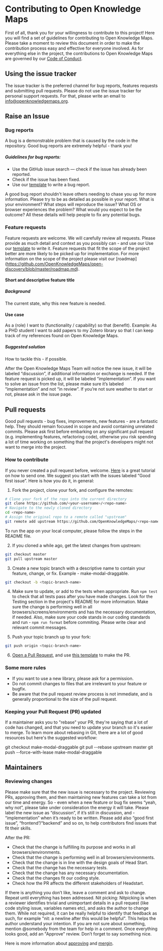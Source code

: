 
# Contributing to Open Knowledge Maps
First of all, thank you for your willingness to contribute to this project!
Here you will find a set of guidelines for contributing to Open Knowledge Maps.
Please take a moment to review this document in order to make the contribution process easy and effective for everyone involved.
As for everything else in the project, the contributions to Open Knowledge Maps are governed by our [Code of Conduct](https://openknowledgemaps.org/community-guidelines).

## Using the issue tracker
The issue tracker is the preferred channel for bug reports, features requests and submitting pull requests. Please do not use the issue tracker for personal support requests. For that, please write an email to info@openknowledgemaps.org.

## Raise an Issue

### Bug reports
A bug is a demonstrable problem that is caused by the code in the repository. Good bug reports are extremely helpful - thank you!

##### Guidelines for bug reports:
- Use the GitHub issue search — check if the issue has already been reported.
- Check if the issue has been fixed.
- Use our [template](https://github.com/OpenKnowledgeMaps/headstart-vue-example/blob/master/.github/ISSUE_TEMPLATE/feature_request.md) to write a bug report.

A good bug report shouldn't leave others needing to chase you up for more information. Please try to be as detailed as possible in your report. What is your environment? What steps will reproduce the issue? What OS or browser experiences the problem? What would you expect to be the outcome? All these details will help people to fix any potential bugs.

### Feature requests
Feature requests are welcome. We will carefully review all requests. Please provide as much detail and context as you possibly can - and use our Use our [template](https://github.com/OpenKnowledgeMaps/headstart-vue-example/blob/master/.github/ISSUE_TEMPLATE/feature_request.md) to write it. Feature requests that fit the scope of the project better are more likely to be picked up for implementation. For more information on the scope of the project please visit our [roadmap] (https://github.com/OpenKnowledgeMaps/open-discovery/blob/master/roadmap.md).


#### Short and descriptive feature title

##### Background
The current state, why this new feature is needed.

#### Use case
As a (role) I want to (functionality / capability) so that (benefit).
Example: As a PHD student I want to add papers to my Zotero library so that I can keep track of my references found on Open Knowledge Maps.

##### Suggested solution
How to tackle this - if possible.

After the Open Knowledge Maps Team will notice the new issue, it will be labeled “discussion”, if additional information or exchange is needed. If the feature request is picked up, it will be labeled “implementation”.
If you want to solve an issue from the list, please make sure it’s labeled “implementation” and not “in review”. If you’re not sure weather to start or not, please ask in the issue page.


## Pull requests
Good pull requests - bug fixes, improvements, new features - are a fantastic help. They should remain focused in scope and avoid containing unrelated commits.
Please ask first before embarking on any significant pull request (e.g. implementing features, refactoring code), otherwise you risk spending a lot of time working on something that the project's developers might not want to merge into the project.


### How to contribute
If you never created a pull request before, welcome. [Here](https://egghead.io/courses/how-to-contribute-to-an-open-source-project-on-github
) is a great tutorial on how to send one.
We suggest you start with the issues labeled “Good first issue”.
Here is how you do it, in general:

1. Fork the project, clone your fork, and configure the remotes:

```bash
# Clone your fork of the repo into the current directory
git clone https://github.com/<your-username>/<repo-name>
# Navigate to the newly cloned directory
cd <repo-name>
# Assign the original repo to a remote called "upstream"
git remote add upstream https://github.com/OpenKnowledgeMaps/<repo-name>
```
To run the app on your local computer, please follow the steps in the README file.

2. If you cloned a while ago, get the latest changes from upstream:
```bash
git checkout master
git pull upstream master
```

3. Create a new topic branch with a descriptive name to contain your feature, change, or fix. Example - make-modal-draggable.
```bash
git checkout -b <topic-branch-name>
```

4. Make sure to update, or add to the tests when appropriate. Run `npm test` to check that all tests pass after you have made changes. Look for the Testing section in the project's README for more information.
Make sure the change is performing well in all browsers/screens/environments and has the necessary documentation, if needed. Also, make sure your code stands in our coding standards and run - `npm run format` before commiting. Please write clear and relevant commit messages.


5. Push your topic branch up to your fork:

```bash
git push origin <topic-branch-name>
```

6. [Open a Pull Request](https://help.github.com/articles/using-pull-requests/), and use [this template](https://github.com/OpenKnowledgeMaps/headstart-vue/blob/dev/docs/pull_request_template.md) to make the PR.

### Some more rules
- If you want to use a new library, please ask for a permission.
- Do not commit changes to files that are irrelevant to your feature or bugfix.
- Be aware that the pull request review process is not immediate, and is generally proportional to the size of the pull request.


### Keeping your Pull Request (PR) updated
If a maintainer asks you to "rebase" your PR, they're saying that a lot of code has changed, and that you need to update your branch so it's easier to merge.
To learn more about rebasing in Git, there are a lot of good resources but here's the suggested workflow:

git checkout make-modal-draggable
git pull --rebase upstream master
git push --force-with-lease make-modal-draggable


## Maintainers

### Reviewing changes
Please make sure that the new issue is necessary to the project. Reviewing PRs, approving them, and then maintaining new features can take a lot from our time and energy. So - even when a new feature or bug fix seems “yeah, why not”, please take under consideration the energy it will take.
Please label the new issue as “discussion”, if it’s still in discussion, and - “implementation” when it’s ready to be written. Please add also “good first issue”, “frontend”/“backend” and so on, to help contributors find issues that fit their skills.

After the PR:
- Check that the change is fulfilling its purpose and works in all browsers/environments.
- Check that the change is performing well in all browsers/environments.
- Check that the change is in line with the design goals of Head Start.
- Check that the change has the necessary tests.
- Check that the change has any necessary documentation.
- Check that the changes fit our coding style.
- Check how the PR affects the different stakeholders of Headstart.

If there is anything you don’t like, leave a comment and ask to change. Repeat until everything has been addressed.
Nit picking:
Nitpicking is when a reviewer identifies trivial and unimportant details in a pull request (like code styling issue, variables names etc), and asks the author to change them. While not required, it can be really helpful to identify that feedback as such, for example "nit: a newline after this would be helpful". This helps the author understand your intention.
If you are not sure about something, mention @somebody from the team for help in a comment.
Once everything looks good, add an "Approve" review. Don’t forget to say something nice.

Here is more information about [approving](https://help.github.com/articles/approving-a-pull-request-with-required-reviews/
) and [mergin](https://help.github.com/articles/merging-a-pull-request/
).
